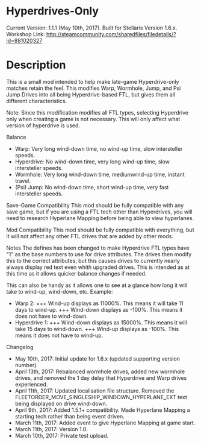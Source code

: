 # Hyperdrives-Only
Current Version: 1.1.1 (May 10th, 2017).
Built for Stellaris Version 1.6.x.
Workshop Link: http://steamcommunity.com/sharedfiles/filedetails/?id=881020327

# Description
This is a small mod intended to help make late-game Hyperdrive-only matches retain the feel. This modifies Warp, Wormhole, Jump, and Psi Jump Drives into all being Hyperdrive-based FTL, but gives them all different characteristics.

Note: Since this modification modifies all FTL types, selecting Hyperdrive only when creating a game is not necessary. This will only affect what version of hyperdrive is used.



Balance
- Warp: Very long wind-down time, no wind-up time, slow intersteller speeds.
- Hyperdrive: No wind-down time, very long wind-up time, slow intersteller speeds.
- Wormhole: Very long wind-down time, mediumwind-up time, instant travel.
- (Psi) Jump: No wind-down time, short wind-up time, very fast intersteller speeds.



Save-Game Compatibility
This mod should be fully compatible with any save game, but if you are using a FTL tech other than Hyperdrives, you will need to research Hyperlane Mapping before being able to view hyperlanes.



Mod Compatibility
This mod should be fully compatible with everything, but it will not affect any other FTL drives that are added by other mods.



Notes
The defines has been changed to make Hyperdrive FTL types have "1" as the base numbers to use for drive attributes. The drives then modify this to the correct attributes, but this causes drives to currently nearly always display red text even whith upgraded drives. This is intended as at this time as it allows quicker balance changes if needed. 

This can also be handy as it allows one to see at a glance how long it will take to wind-up, wind-down, etc.
Example:
- Warp 2:
+++ Wind-up displays as 11000%. This means it will take 11 days to wind-up.
+++ Wind-down displays as -100%. This means it does not have to wind-down.
- Hyperdrive 1: 
+++ Wind-down displays as 15000%. This means it will take 15 days to wind-down.
+++ Wind-up displays as -100%. This means it does not have to wind-up.



Changelog
- May 10th, 2017: Initial update for 1.6.x (updated supporting version number).
- April 13th, 2017: Rebalanced wormhole drives, added new wormhole drives, and removed the 1 day delay that Hyperdrive and Warp drives experienced.
- April 11th, 2017: Updated localisation file structure. Removed the FLEETORDER_MOVE_SINGLESHIP_WINDOWN_HYPERLANE_EXT text being displayed on drive wind-down.
- April 9th, 2017: Added 1.5.1+ compatibility. Made Hyperlane Mapping a starting tech rather than being event driven.
- March 11th, 2017: Added event to give Hyperlane Mapping at game start.
- March 11th, 2017: Version 1.0.
- March 10th, 2017: Private test upload.
